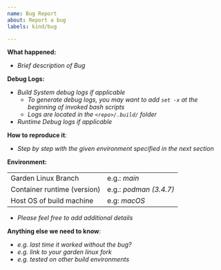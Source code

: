```yaml
---
name: Bug Report
about: Report a bug
labels: kind/bug

---
```


**What happened:**
- *Brief description of Bug*

**Debug Logs:**
- *Build System debug logs if applicable*
  - *To generate debug logs, you may want to add `set -x` at the beginning of invoked bash scripts*
  - *Logs are located in the `<repo>/.build/` folder*
- *Runtime Debug logs if applicable* 

**How to reproduce it**:
- *Step by step with the given environment specified in the next section*
 
**Environment:**

|                     |       |
| ------------------- | ----- |
| Garden Linux Branch | e.g.: *main* |
| Container runtime (version)  | e.g.: *podman (3.4.7)* | 
| Host OS of build machine  | e.g: *macOS* | 

- *Please feel free to add additional details*

**Anything else we need to know**:
- *e.g. last time it worked without the bug?* 
- *e.g. link to your garden linux fork*
- *e.g. tested on other build environments*